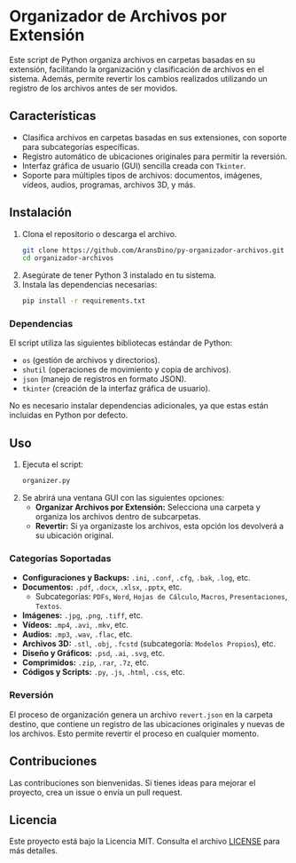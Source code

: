 
# Organizador de Archivos por Extensión

Este script de Python organiza archivos en carpetas basadas en su extensión, facilitando la organización y clasificación de archivos en el sistema. Además, permite revertir los cambios realizados utilizando un registro de los archivos antes de ser movidos.

## Características

- Clasifica archivos en carpetas basadas en sus extensiones, con soporte para subcategorías específicas.
- Registro automático de ubicaciones originales para permitir la reversión.
- Interfaz gráfica de usuario (GUI) sencilla creada con `Tkinter`.
- Soporte para múltiples tipos de archivos: documentos, imágenes, vídeos, audios, programas, archivos 3D, y más.

## Instalación

1. Clona el repositorio o descarga el archivo.
   ```bash
   git clone https://github.com/AransDino/py-organizador-archivos.git
   cd organizador-archivos
   ```
2. Asegúrate de tener Python 3 instalado en tu sistema.
3. Instala las dependencias necesarias:
   ```bash
   pip install -r requirements.txt
   ```

### Dependencias

El script utiliza las siguientes bibliotecas estándar de Python:

- `os` (gestión de archivos y directorios).
- `shutil` (operaciones de movimiento y copia de archivos).
- `json` (manejo de registros en formato JSON).
- `tkinter` (creación de la interfaz gráfica de usuario).

No es necesario instalar dependencias adicionales, ya que estas están incluidas en Python por defecto.

## Uso

1. Ejecuta el script:
   ```bash
   organizer.py
   ```
2. Se abrirá una ventana GUI con las siguientes opciones:
   - **Organizar Archivos por Extensión:** Selecciona una carpeta y organiza los archivos dentro de subcarpetas.
   - **Revertir:** Si ya organizaste los archivos, esta opción los devolverá a su ubicación original.

### Categorías Soportadas

- **Configuraciones y Backups:** `.ini`, `.conf`, `.cfg`, `.bak`, `.log`, etc.
- **Documentos:** `.pdf`, `.docx`, `.xlsx`, `.pptx`, etc.
  - Subcategorías: `PDFs`, `Word`, `Hojas de Cálculo`, `Macros`, `Presentaciones`, `Textos`.
- **Imágenes:** `.jpg`, `.png`, `.tiff`, etc.
- **Vídeos:** `.mp4`, `.avi`, `.mkv`, etc.
- **Audios:** `.mp3`, `.wav`, `.flac`, etc.
- **Archivos 3D:** `.stl`, `.obj`, `.fcstd` (subcategoría: `Modelos Propios`), etc.
- **Diseño y Gráficos:** `.psd`, `.ai`, `.svg`, etc.
- **Comprimidos:** `.zip`, `.rar`, `.7z`, etc.
- **Códigos y Scripts:** `.py`, `.js`, `.html`, `.css`, etc.

### Reversión

El proceso de organización genera un archivo `revert.json` en la carpeta destino, que contiene un registro de las ubicaciones originales y nuevas de los archivos. Esto permite revertir el proceso en cualquier momento.

## Contribuciones

Las contribuciones son bienvenidas. Si tienes ideas para mejorar el proyecto, crea un issue o envía un pull request.

## Licencia

Este proyecto está bajo la Licencia MIT. Consulta el archivo [LICENSE](LICENSE) para más detalles.

